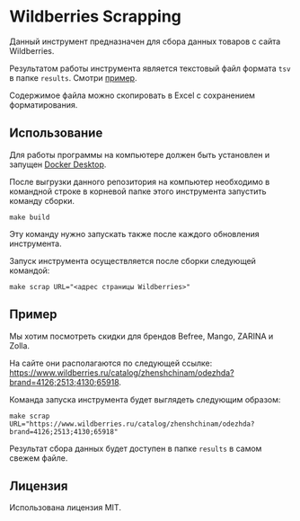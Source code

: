 # Wildberries Scrapping

Данный инструмент предназначен для сбора данных товаров с сайта Wildberries.

Результатом работы инструмента является текстовый файл формата `tsv` в папке `results`. Смотри [пример](#пример).

Содержимое файла можно скопировать в Excel с сохранением форматирования.

## Использование

Для работы программы на компьютере должен быть установлен и запущен [Docker Desktop](https://www.docker.com/products/docker-desktop).

После выгрузки данного репозитория на компьютер необходимо в командной строке в корневой папке этого инструмента запустить команду сборки.

```shell
make build
```

Эту команду нужно запускать также после каждого обновления инструмента.

Запуск инструмента осуществляется после сборки следующей командой:

```shell
make scrap URL="<адрес страницы Wildberries>"
```

## Пример

Мы хотим посмотреть скидки для брендов Befree, Mango, ZARINA и Zolla.

На сайте они располагаются по следующей ссылке: https://www.wildberries.ru/catalog/zhenshchinam/odezhda?brand=4126;2513;4130;65918.

Команда запуска инструмента будет выглядеть следующим образом:

```shell
make scrap URL="https://www.wildberries.ru/catalog/zhenshchinam/odezhda?brand=4126;2513;4130;65918"
```

Результат сбора данных будет доступен в папке `results` в самом свежем файле.

## Лицензия

Использована лицензия MIT.
